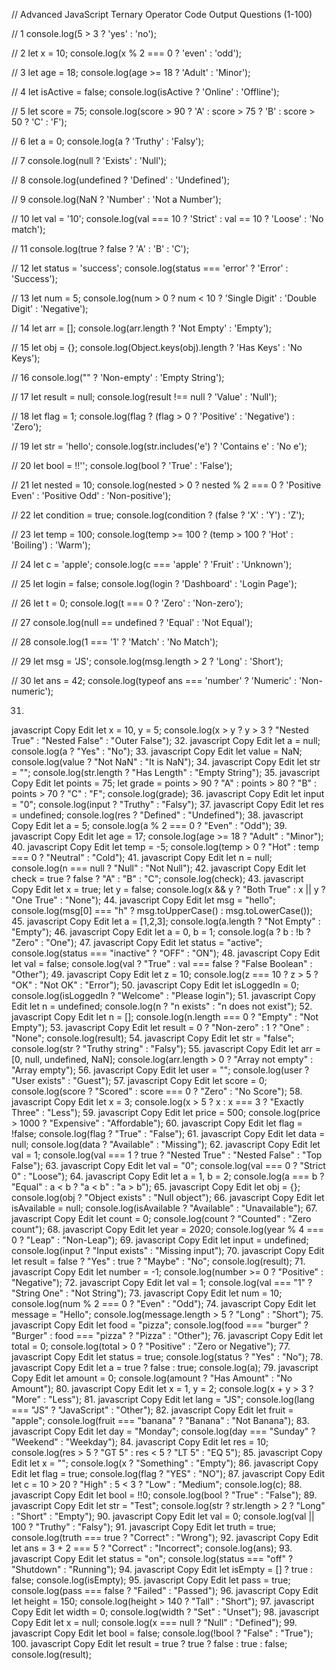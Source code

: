 // Advanced JavaScript Ternary Operator Code Output Questions (1-100)

// 1
console.log(5 > 3 ? 'yes' : 'no');

// 2
let x = 10;
console.log(x % 2 === 0 ? 'even' : 'odd');

// 3
let age = 18;
console.log(age >= 18 ? 'Adult' : 'Minor');

// 4
let isActive = false;
console.log(isActive ? 'Online' : 'Offline');

// 5
let score = 75;
console.log(score > 90 ? 'A' : score > 75 ? 'B' : score > 50 ? 'C' : 'F');

// 6
let a = 0;
console.log(a ? 'Truthy' : 'Falsy');

// 7
console.log(null ? 'Exists' : 'Null');

// 8
console.log(undefined ? 'Defined' : 'Undefined');

// 9
console.log(NaN ? 'Number' : 'Not a Number');

// 10
let val = '10';
console.log(val === 10 ? 'Strict' : val == 10 ? 'Loose' : 'No match');

// 11
console.log(true ? false ? 'A' : 'B' : 'C');

// 12
let status = 'success';
console.log(status === 'error' ? 'Error' : 'Success');

// 13
let num = 5;
console.log(num > 0 ? num < 10 ? 'Single Digit' : 'Double Digit' : 'Negative');

// 14
let arr = [];
console.log(arr.length ? 'Not Empty' : 'Empty');

// 15
let obj = {};
console.log(Object.keys(obj).length ? 'Has Keys' : 'No Keys');

// 16
console.log("" ? 'Non-empty' : 'Empty String');

// 17
let result = null;
console.log(result !== null ? 'Value' : 'Null');

// 18
let flag = 1;
console.log(flag ? (flag > 0 ? 'Positive' : 'Negative') : 'Zero');

// 19
let str = 'hello';
console.log(str.includes('e') ? 'Contains e' : 'No e');

// 20
let bool = !!'';
console.log(bool ? 'True' : 'False');

// 21
let nested = 10;
console.log(nested > 0 ? nested % 2 === 0 ? 'Positive Even' : 'Positive Odd' : 'Non-positive');

// 22
let condition = true;
console.log(condition ? (false ? 'X' : 'Y') : 'Z');

// 23
let temp = 100;
console.log(temp >= 100 ? (temp > 100 ? 'Hot' : 'Boiling') : 'Warm');

// 24
let c = 'apple';
console.log(c === 'apple' ? 'Fruit' : 'Unknown');

// 25
let login = false;
console.log(login ? 'Dashboard' : 'Login Page');

// 26
let t = 0;
console.log(t === 0 ? 'Zero' : 'Non-zero');

// 27
console.log(null == undefined ? 'Equal' : 'Not Equal');

// 28
console.log(1 === '1' ? 'Match' : 'No Match');

// 29
let msg = 'JS';
console.log(msg.length > 2 ? 'Long' : 'Short');

// 30
let ans = 42;
console.log(typeof ans === 'number' ? 'Numeric' : 'Non-numeric');

31.
javascript
Copy
Edit
let x = 10, y = 5;
console.log(x > y ? y > 3 ? "Nested True" : "Nested False" : "Outer False");
32.
javascript
Copy
Edit
let a = null;
console.log(a ? "Yes" : "No");
33.
javascript
Copy
Edit
let value = NaN;
console.log(value ? "Not NaN" : "It is NaN");
34.
javascript
Copy
Edit
let str = "";
console.log(str.length ? "Has Length" : "Empty String");
35.
javascript
Copy
Edit
let points = 75;
let grade = points > 90 ? "A" : points > 80 ? "B" : points > 70 ? "C" : "F";
console.log(grade);
36.
javascript
Copy
Edit
let input = "0";
console.log(input ? "Truthy" : "Falsy");
37.
javascript
Copy
Edit
let res = undefined;
console.log(res ? "Defined" : "Undefined");
38.
javascript
Copy
Edit
let a = 5;
console.log(a % 2 === 0 ? "Even" : "Odd");
39.
javascript
Copy
Edit
let age = 17;
console.log(age >= 18 ? "Adult" : "Minor");
40.
javascript
Copy
Edit
let temp = -5;
console.log(temp > 0 ? "Hot" : temp === 0 ? "Neutral" : "Cold");
41.
javascript
Copy
Edit
let n = null;
console.log(n === null ? "Null" : "Not Null");
42.
javascript
Copy
Edit
let check = true ? false ? "A" : "B" : "C";
console.log(check);
43.
javascript
Copy
Edit
let x = true;
let y = false;
console.log(x && y ? "Both True" : x || y ? "One True" : "None");
44.
javascript
Copy
Edit
let msg = "hello";
console.log(msg[0] === "h" ? msg.toUpperCase() : msg.toLowerCase());
45.
javascript
Copy
Edit
let a = [1,2,3];
console.log(a.length ? "Not Empty" : "Empty");
46.
javascript
Copy
Edit
let a = 0, b = 1;
console.log(a ? b : !b ? "Zero" : "One");
47.
javascript
Copy
Edit
let status = "active";
console.log(status === "inactive" ? "OFF" : "ON");
48.
javascript
Copy
Edit
let val = false;
console.log(val ? "True" : val === false ? "False Boolean" : "Other");
49.
javascript
Copy
Edit
let z = 10;
console.log(z === 10 ? z > 5 ? "OK" : "Not OK" : "Error");
50.
javascript
Copy
Edit
let isLoggedIn = 0;
console.log(isLoggedIn ? "Welcome" : "Please login");
51.
javascript
Copy
Edit
let n = undefined;
console.log(n ? "n exists" : "n does not exist");
52.
javascript
Copy
Edit
let n = [];
console.log(n.length === 0 ? "Empty" : "Not Empty");
53.
javascript
Copy
Edit
let result = 0 ? "Non-zero" : 1 ? "One" : "None";
console.log(result);
54.
javascript
Copy
Edit
let str = "false";
console.log(str ? "Truthy string" : "Falsy");
55.
javascript
Copy
Edit
let arr = [0, null, undefined, NaN];
console.log(arr.length > 0 ? "Array not empty" : "Array empty");
56.
javascript
Copy
Edit
let user = "";
console.log(user ? "User exists" : "Guest");
57.
javascript
Copy
Edit
let score = 0;
console.log(score ? "Scored" : score === 0 ? "Zero" : "No Score");
58.
javascript
Copy
Edit
let x = 3;
console.log(x > 5 ? x : x === 3 ? "Exactly Three" : "Less");
59.
javascript
Copy
Edit
let price = 500;
console.log(price > 1000 ? "Expensive" : "Affordable");
60.
javascript
Copy
Edit
let flag = !false;
console.log(flag ? "True" : "False");
61.
javascript
Copy
Edit
let data = null;
console.log(data ? "Available" : "Missing");
62.
javascript
Copy
Edit
let val = 1;
console.log(val === 1 ? true ? "Nested True" : "Nested False" : "Top False");
63.
javascript
Copy
Edit
let val = "0";
console.log(val === 0 ? "Strict 0" : "Loose");
64.
javascript
Copy
Edit
let a = 1, b = 2;
console.log(a === b ? "Equal" : a < b ? "a < b" : "a > b");
65.
javascript
Copy
Edit
let obj = {};
console.log(obj ? "Object exists" : "Null object");
66.
javascript
Copy
Edit
let isAvailable = null;
console.log(isAvailable ? "Available" : "Unavailable");
67.
javascript
Copy
Edit
let count = 0;
console.log(count ? "Counted" : "Zero count");
68.
javascript
Copy
Edit
let year = 2020;
console.log(year % 4 === 0 ? "Leap" : "Non-Leap");
69.
javascript
Copy
Edit
let input = undefined;
console.log(input ? "Input exists" : "Missing input");
70.
javascript
Copy
Edit
let result = false ? "Yes" : true ? "Maybe" : "No";
console.log(result);
71.
javascript
Copy
Edit
let number = -1;
console.log(number >= 0 ? "Positive" : "Negative");
72.
javascript
Copy
Edit
let val = 1;
console.log(val === "1" ? "String One" : "Not String");
73.
javascript
Copy
Edit
let num = 10;
console.log(num % 2 === 0 ? "Even" : "Odd");
74.
javascript
Copy
Edit
let message = "Hello";
console.log(message.length > 5 ? "Long" : "Short");
75.
javascript
Copy
Edit
let food = "pizza";
console.log(food === "burger" ? "Burger" : food === "pizza" ? "Pizza" : "Other");
76.
javascript
Copy
Edit
let total = 0;
console.log(total > 0 ? "Positive" : "Zero or Negative");
77.
javascript
Copy
Edit
let status = true;
console.log(status ? "Yes" : "No");
78.
javascript
Copy
Edit
let a = true ? false : true;
console.log(a);
79.
javascript
Copy
Edit
let amount = 0;
console.log(amount ? "Has Amount" : "No Amount");
80.
javascript
Copy
Edit
let x = 1, y = 2;
console.log(x + y > 3 ? "More" : "Less");
81.
javascript
Copy
Edit
let lang = "JS";
console.log(lang === "JS" ? "JavaScript" : "Other");
82.
javascript
Copy
Edit
let fruit = "apple";
console.log(fruit === "banana" ? "Banana" : "Not Banana");
83.
javascript
Copy
Edit
let day = "Monday";
console.log(day === "Sunday" ? "Weekend" : "Weekday");
84.
javascript
Copy
Edit
let res = 10;
console.log(res > 5 ? "GT 5" : res < 5 ? "LT 5" : "EQ 5");
85.
javascript
Copy
Edit
let x = "";
console.log(x ? "Something" : "Empty");
86.
javascript
Copy
Edit
let flag = true;
console.log(flag ? "YES" : "NO");
87.
javascript
Copy
Edit
let c = 10 > 20 ? "High" : 5 < 3 ? "Low" : "Medium";
console.log(c);
88.
javascript
Copy
Edit
let bool = !!0;
console.log(bool ? "True" : "False");
89.
javascript
Copy
Edit
let str = "Test";
console.log(str ? str.length > 2 ? "Long" : "Short" : "Empty");
90.
javascript
Copy
Edit
let val = 0;
console.log(val || 100 ? "Truthy" : "Falsy");
91.
javascript
Copy
Edit
let truth = true;
console.log(truth === true ? "Correct" : "Wrong");
92.
javascript
Copy
Edit
let ans = 3 + 2 === 5 ? "Correct" : "Incorrect";
console.log(ans);
93.
javascript
Copy
Edit
let status = "on";
console.log(status === "off" ? "Shutdown" : "Running");
94.
javascript
Copy
Edit
let isEmpty = [] ? true : false;
console.log(isEmpty);
95.
javascript
Copy
Edit
let pass = true;
console.log(pass === false ? "Failed" : "Passed");
96.
javascript
Copy
Edit
let height = 150;
console.log(height > 140 ? "Tall" : "Short");
97.
javascript
Copy
Edit
let width = 0;
console.log(width ? "Set" : "Unset");
98.
javascript
Copy
Edit
let x = null;
console.log(x === null ? "Null" : "Defined");
99.
javascript
Copy
Edit
let bool = false;
console.log(!bool ? "False" : "True");
100.
javascript
Copy
Edit
let result = true ? true ? false : true : false;
console.log(result);